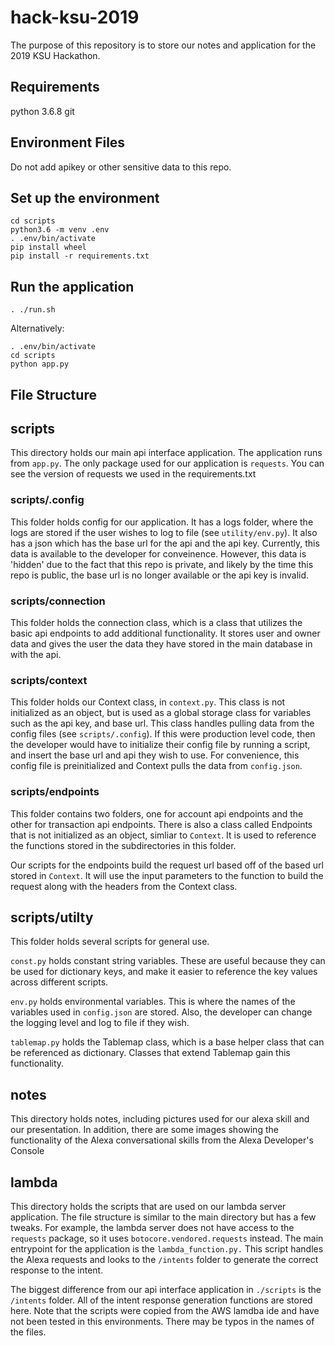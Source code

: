 # hack-ksu-2019

The purpose of this repository is to store our notes and application for the 2019 KSU Hackathon.

## Requirements
python 3.6.8
git

## Environment Files
Do not add apikey or other sensitive data to this repo.

## Set up the environment
```
cd scripts
python3.6 -m venv .env
. .env/bin/activate
pip install wheel
pip install -r requirements.txt
```

## Run the application
```
. ./run.sh
```
Alternatively:
```
. .env/bin/activate
cd scripts
python app.py
```
## File Structure

## scripts
This directory holds our main api interface application. The application runs from `app.py`. The only package used for our application is `requests`. You can see the version of requests we used in the requirements.txt

### scripts/.config
This folder holds config for our application. It has a logs folder, where the logs are stored if the user wishes to log to file (see `utility/env.py`). It also has a json which has the base url for the api and the api key. Currently, this data is available to the developer for conveinence. However, this data is 'hidden' due to the fact that this repo is private, and likely by the time this repo is public, the base url is no longer available or the api key is invalid.

### scripts/connection
This folder holds the connection class, which is a class that utilizes the basic api endpoints to add additional functionality. It stores user and owner data and gives the user the data they have stored in the main database in with the api.

### scripts/context
This folder holds our Context class, in `context.py`. This class is not initialized as an object, but is used as a global storage class for variables such as the api key, and base url. This class handles pulling data from the config files (see `scripts/.config`). If this were production level code, then the developer would have to initialize their config file by running a script, and insert the base url and api they wish to use. For convenience, this config file is preinitialized and Context pulls the data from `config.json`.

### scripts/endpoints
This folder contains two folders, one for account api endpoints and the other for transaction api endpoints. There is also a class called Endpoints that is not initialized as an object, simliar to `Context`. It is used to reference the functions stored in the subdirectories in this folder.

Our scripts for the endpoints build the request url based off of the based url stored in `Context`. It will use the input parameters to the function to build the request along with the headers from the Context class. 

## scripts/utilty
This folder holds several scripts for general use. 

`const.py` holds constant string variables. These are useful because they can be used for dictionary keys, and make it easier to reference the key values across different scripts. 

`env.py` holds environmental variables. This is where the names of the variables used in `config.json` are stored. Also, the developer can change the logging level and log to file if they wish.

`tablemap.py` holds the Tablemap class, which is a base helper class that can be referenced as dictionary. Classes that extend Tablemap gain this functionality.

## notes
This directory holds notes, including pictures used for our alexa skill and our presentation. In addition, there are some images showing the functionality of the Alexa conversational skills from the Alexa Developer's Console

## lambda
This directory holds the scripts that are used on our lambda server application. The file structure is similar to the main directory but has a few tweaks. For example, the lambda server does not have access to the `requests` package, so it uses `botocore.vendored.requests` instead. The main entrypoint for the application is the `lambda_function.py.` This script handles the Alexa requests and looks to the `/intents` folder to generate the correct response to the intent.

The biggest difference from our api interface application in `./scripts` is the `/intents` folder. All of the intent response generation functions are stored here. Note that the scripts were copied from the AWS lamdba ide and have not been tested in this environments. There may be typos in the names of the files. 
